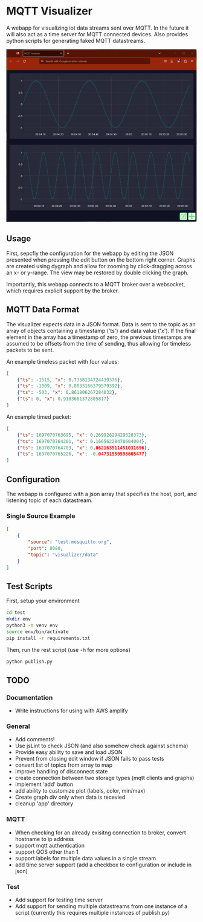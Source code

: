# MQTT Visualizer
A webapp for visualizing iot data streams sent over MQTT.
In the future it will also act as a time server for MQTT connected devices.
Also provides python scripts for generating faked MQTT datastreams.

![Screenshot](screenshot.png?raw=true)

## Usage
First, sepcfiy the configuration for the webapp by editing the JSON presented when pressing the edit button on the bottom right corner.
Graphs are created using dygraph and allow for zooming by click-dragging across an x- or y-range.
The view may be restored by double clicking the graph.

Importantly, this webapp connects to a MQTT broker over a websocket, which requires explicit support by the broker.

## MQTT Data Format

The visualizer expects data in a JSON format. Data is sent to the topic as an array of objects containing a timestamp ('ts') and data value ('x'). If the final element in the array has a timestamp of zero, the previous timestamps are assumed to be offsets from the time of sending, thus allowing for timeless packets to be sent. 

An example timeless packet with four values:
```json
[
    {"ts": -1515, "x": 0.7358134724439376},
    {"ts": -1009, "x": 0.8033166379579392},
    {"ts": -503, "x": 0.861806267284032},
    {"ts": 0, "x": 0.9103661372805817}
]
```

An example timed packet:
```json
[
    {"ts": 1697070763695, "x": 0.26992829429628373}, 
    {"ts": 1697070764201, "x": 0.16656228470604004}, 
    {"ts": 1697070764703, "x": 0.062163511451031696}, 
    {"ts": 1697070765226, "x": -0.04731559598605477}
]
```
## Configuration

The webapp is configured with a json array that specifies the host, port, and listening topic of each datastream.

### Single Source Example

```json
[
    {
        "source": "test.mosquitto.org",
        "port": 8080,
        "topic": "visualizer/data"
    }
]
```

## Test Scripts

First, setup your environment
```bash
cd test
mkdir env
python3 -m venv env
source env/bin/activate
pip install -r requirements.txt
```

Then, run the rest script (use -h for more options)
```bash
python publish.py
```


## TODO

### Documentation
- Write instructions for using with AWS amplify

### General
- Add comments!
- Use jsLint to check JSON (and also somehow check against schema)
- Provide easy ability to save and load JSON
- Prevent from closing edit window if JSON fails to pass tests
- convert list of topics from array to map
- improve handling of disconnect state
- create connection between two storage types (mqtt clients and graphs)
- implement 'add' button
- add ability to customize plot (labels, color, min/max)
- Create graph div only when data is recevied
- cleanup 'app' directory

### MQTT
- When checking for an already exisitng connection to broker, convert hostname to ip address
- support mqtt authentication
- support QOS other than 1
- support labels for multiple data values in a single stream
- add time server support (add a checkbox to configuration or include in json)

### Test
- Add support for testing time server
- Add support for sending multiple datastreams from one instance of a script (currently this requires multiple instances of publish.py)